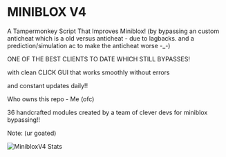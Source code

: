 # MINIBLOX V4
A Tampermonkey Script That Improves Miniblox! (by bypassing an custom anticheat which is a old versus anticheat - due to lagbacks. and a prediction/simulation ac to make the anticheat worse -_-)

ONE OF THE BEST CLIENTS TO DATE WHICH STILL BYPASSES!

with clean CLICK GUI that works smoothly without errors

and constant updates daily!!

Who owns this repo - Me (ofc)

36 handcrafted modules created by a team of clever devs for miniblox bypassing!!


Note: (ur goated)

![MinibloxV4 Stats](https://gitmystat.vercel.app/repo?theme=dino&username=ModuleMaster64&repo=MinibloxV4)